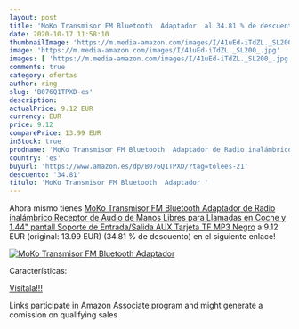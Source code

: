 ```yaml
---
layout: post
title: 'MoKo Transmisor FM Bluetooth  Adaptador  al 34.81 % de descuento'
date: 2020-10-17 11:58:10
thumbnailImage: 'https://m.media-amazon.com/images/I/41uEd-iTdZL._SL200_.jpg'
image: 'https://m.media-amazon.com/images/I/41uEd-iTdZL._SL200_.jpg'
images: [ 'https://m.media-amazon.com/images/I/41uEd-iTdZL._SL200_.jpg' ]
comments: true
category: ofertas
author: ring
slug: 'B076Q1TPXD-es'
description:
actualPrice: 9.12 EUR
currency: EUR
price: 9.12
comparePrice: 13.99 EUR
inStock: true
prodname: 'MoKo Transmisor FM Bluetooth  Adaptador de Radio inalámbrico Receptor de Audio de Manos Libres para Llamadas en Coche y 1.44" pantall  Soporte de Entrada/Salida AUX  Tarjeta TF  MP3  Negro'
country: 'es'
buyurl: 'https://www.amazon.es/dp/B076Q1TPXD/?tag=tolees-21'
descuento: '34.81'
titulo: 'MoKo Transmisor FM Bluetooth  Adaptador '
---
```


Ahora mismo tienes [MoKo Transmisor FM Bluetooth  Adaptador de Radio inalámbrico Receptor de Audio de Manos Libres para Llamadas en Coche y 1.44" pantall  Soporte de Entrada/Salida AUX  Tarjeta TF  MP3  Negro](https://www.amazon.es/dp/B076Q1TPXD/?tag=tolees-21) a 9.12 EUR (original: 13.99 EUR) (34.81 %  de descuento) en el siguiente enlace!

[![MoKo Transmisor FM Bluetooth  Adaptador ](https://m.media-amazon.com/images/I/41uEd-iTdZL._SL200_.jpg)](https://www.amazon.es/dp/B076Q1TPXD/?tag=tolees-21)

Características:


[Visítala!!!](https://www.amazon.es/dp/B076Q1TPXD/?tag=tolees-21)

Links participate in Amazon Associate program and might generate a comission on qualifying sales
